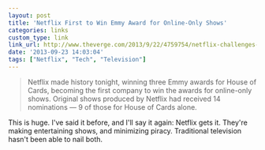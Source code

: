 ```yaml
---
layout: post
title: 'Netflix First to Win Emmy Award for Online-Only Shows'
categories: links
custom_type: link
link_url: http://www.theverge.com/2013/9/22/4759754/netflix-challenges-the-tv-establishment-with-emmy-wins-for-house-of
date: '2013-09-23 14:03:04'
tags: ["Netflix", "Tech", "Television"]
---
```

>Netflix made history tonight, winning three Emmy awards for House of Cards, becoming the first company to win the awards for online-only shows. Original shows produced by Netflix had received 14 nominations — 9 of those for House of Cards alone. 

This is huge. I've said it before, and I'll say it again: Netflix gets it. They're making entertaining shows, and minimizing piracy. Traditional television hasn't been able to nail both.
